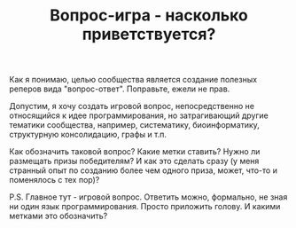 ﻿---
title: "Вопрос-игра - насколько приветствуется?"
se.owner.user_id: 242027
se.owner.display_name: "Viktor Tomilov"
se.owner.link: "https://ru.meta.stackoverflow.com/users/242027/viktor-tomilov"
se.link: "https://ru.meta.stackoverflow.com/questions/12875/%d0%92%d0%be%d0%bf%d1%80%d0%be%d1%81-%d0%b8%d0%b3%d1%80%d0%b0-%d0%bd%d0%b0%d1%81%d0%ba%d0%be%d0%bb%d1%8c%d0%ba%d0%be-%d0%bf%d1%80%d0%b8%d0%b2%d0%b5%d1%82%d1%81%d1%82%d0%b2%d1%83%d0%b5%d1%82%d1%81%d1%8f"
se.question_id: 12875
se.post_type: question
---
<p>Как я понимаю, целью сообщества является создание полезных реперов вида &quot;вопрос-ответ&quot;. Поправьте, ежели не прав.</p>
<p>Допустим, я хочу создать игровой вопрос, непосредственно не относящийся к идее программирования, но затрагивающий другие тематики сообщества, например, систематику, биоинформатику, структурную консолидацию, графы и т.п.</p>
<p>Как обозначить таковой вопрос? Какие метки ставить? Нужно ли размещать призы победителям? И как это сделать сразу (у меня странный опыт по созданию более чем одного приза, может, что-то и поменялось с тех пор)?</p>
<p>P.S. Главное тут - игровой вопрос. Ответить можно, формально, не зная ни один язык программирования. Просто приложить голову. И какими метками это обозначить?</p>
